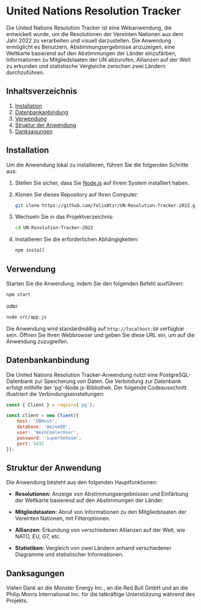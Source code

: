 # United Nations Resolution Tracker

Die United Nations Resolution Tracker ist eine Webanwendung, die entwickelt wurde, um die Resolutionen der Vereinten Nationen aus dem Jahr 2022 zu verarbeiten und visuell darzustellen. Die Anwendung ermöglicht es Benutzern, Abstimmungsergebnisse anzuzeigen, eine Weltkarte basierend auf den Abstimmungen der Länder einzufärben, Informationen zu Mitgliedstaaten der UN abzurufen, Allianzen auf der Welt zu erkunden und statistische Vergleiche zwischen zwei Ländern durchzuführen.

## Inhaltsverzeichnis

1. [Installation](#installation)
2. [Datenbankanbindung](#datenbankanbindung)
3. [Verwendung](#verwendung)
4. [Struktur der Anwendung](#struktur-der-anwendung)
5. [Danksagungen](#danksagungen)

## Installation

Um die Anwendung lokal zu installieren, führen Sie die folgenden Schritte aus:

1. Stellen Sie sicher, dass Sie [Node.js](https://nodejs.org/) auf Ihrem System installiert haben.

2. Klonen Sie dieses Repository auf Ihren Computer:

   ```bash
   git clone https://github.com/felixBtzr/UN-Resolution-Tracker-2022.git
   ```

3. Wechseln Sie in das Projektverzeichnis:

   ```bash
   cd UN-Resolution-Tracker-2022
   ```

4. Installieren Sie die erforderlichen Abhängigkeiten:

   ```bash
   npm install
   ```

## Verwendung

Starten Sie die Anwendung, indem Sie den folgenden Befehl ausführen:

```bash
npm start
```
oder
```bash
node src/app.js
```

Die Anwendung wird standardmäßig auf `http://localhost:80` verfügbar sein. Öffnen Sie Ihren Webbrowser und geben Sie diese URL ein, um auf die Anwendung zuzugreifen.

## Datenbankanbindung

Die United Nations Resolution Tracker-Anwendung nutzt eine PostgreSQL-Datenbank zur Speicherung von Daten. Die Verbindung zur Datenbank erfolgt mithilfe der 'pg'-Node.js-Bibliothek. Der folgende Codeausschnitt illustriert die Verbindungseinstellungen:
```js
const { Client } = require('pg');

const client = new Client({
    host: 'DBHost',
    database: 'meineDB',
    user: 'meinCoolerUser',
    password: 'superGeheim',
    port: 5432
});
```

## Struktur der Anwendung

Die Anwendung besteht aus den folgenden Hauptfunktionen:

- **Resolutionen:** Anzeige von Abstimmungsergebnissen und Einfärbung der Weltkarte basierend auf den Abstimmungen der Länder.

- **Mitgliedstaaten:** Abruf von Informationen zu den Mitgliedstaaten der Vereinten Nationen, mit Filteroptionen.

- **Allianzen:** Erkundung von verschiedenen Allianzen auf der Welt, wie NATO, EU, G7, etc.

- **Statistiken:** Vergleich von zwei Ländern anhand verschiedener Diagramme und statistischer Informationen.

## Danksagungen
Vielen Dank an die Monster Energy Inc., an die Red Bull GmbH und an die Philip Morris International Inc. für die tatkräftige Unterstützung während des Projekts.
